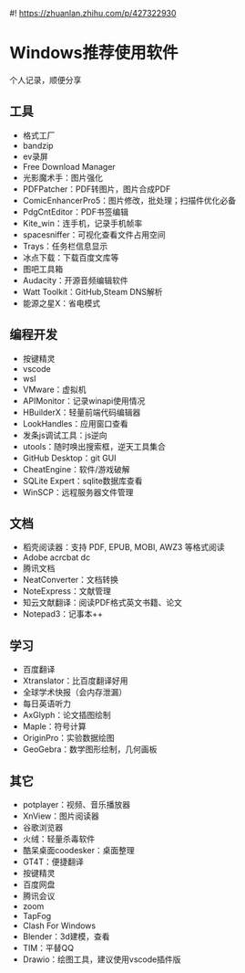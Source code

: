 #! https://zhuanlan.zhihu.com/p/427322930

# Windows推荐使用软件

个人记录，顺便分享

## 工具

- 格式工厂
- bandzip
- ev录屏
- Free Download Manager
- 光影魔术手：图片强化
- PDFPatcher：PDF转图片，图片合成PDF
- ComicEnhancerPro5：图片修改，批处理；扫描件优化必备
- PdgCntEditor：PDF书签编辑
- Kite_win：连手机，记录手机帧率
- spacesniffer：可视化查看文件占用空间
- Trays：任务栏信息显示
- 冰点下载：下载百度文库等
- 图吧工具箱
- Audacity：开源音频编辑软件
- Watt Toolkit：GitHub,Steam DNS解析
- 能源之星X：省电模式


## 编程开发

- 按键精灵
- vscode
- wsl
- VMware：虚拟机
- APIMonitor：记录winapi使用情况
- HBuilderX：轻量前端代码编辑器
- LookHandles：应用窗口查看
- 发条js调试工具：js逆向
- utools：随时唤出搜索框，逆天工具集合
- GitHub Desktop：git GUI
- CheatEngine：软件/游戏破解
- SQLite Expert：sqlite数据库查看
- WinSCP：远程服务器文件管理

## 文档

- 稻壳阅读器：支持 PDF, EPUB, MOBI, AWZ3 等格式阅读
- Adobe acrcbat dc
- 腾讯文档
- NeatConverter：文档转换
- NoteExpress：文献管理
- 知云文献翻译：阅读PDF格式英文书籍、论文
- Notepad3：记事本++

## 学习

- 百度翻译
- Xtranslator：比百度翻译好用
- 全球学术快报（会内存泄漏）
- 每日英语听力
- AxGlyph：论文插图绘制
- Maple：符号计算
- OriginPro：实验数据绘图
- GeoGebra：数学图形绘制，几何画板



## 其它

- potplayer：视频、音乐播放器
- XnView：图片阅读器
- 谷歌浏览器
- 火绒：轻量杀毒软件
- 酷呆桌面coodesker：桌面整理
- GT4T：便捷翻译
- 按键精灵
- 百度网盘
- 腾讯会议
- zoom
- TapFog
- Clash For Windows
- Blender：3d建模，查看
- TIM：平替QQ
- Drawio：绘图工具，建议使用vscode插件版
